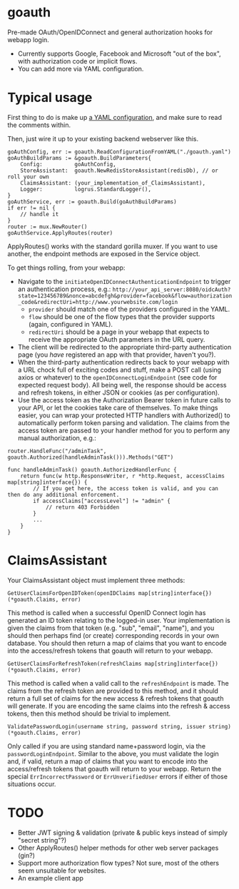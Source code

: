 # goauth

Pre-made OAuth/OpenIDConnect and general authorization hooks for webapp login.

- Currently supports Google, Facebook and Microsoft "out of the box", with authorization code or implicit flows.
- You can add more via YAML configuration.

# Typical usage

First thing to do is make up [a YAML configuration](goauth.template.yaml), and make sure to read the comments within.

Then, just wire it up to your existing backend webserver like this.

```
goAuthConfig, err := goauth.ReadConfigurationFromYAML("./goauth.yaml")
goAuthBuildParams := &goauth.BuildParameters{
	Config:          goAuthConfig,
	StoreAssistant:  goauth.NewRedisStoreAssistant(redisDb), // or roll your own
	ClaimsAssistant: (your_implementation_of_ClaimsAssistant),
	Logger:          logrus.StandardLogger(),
}
goAuthService, err := goauth.Build(goAuthBuildParams)
if err != nil {
	// handle it
}
router := mux.NewRouter()
goAuthService.ApplyRoutes(router)
```

ApplyRoutes() works with the standard gorilla muxer. If you want to use another, the endpoint methods are exposed in the Service object.

To get things rolling, from your webapp:

- Navigate to the `initiateOpenIDConnectAuthenticationEndpoint` to trigger an authentication process, e.g.:
  `http://your_api_server:8080/oidcAuth?state=123456789&nonce=abcdefgh&provider=facebook&flow=authorization_code&redirectUri=http://www.yourwebsite.com/login`
  - `provider` should match one of the providers configured in the YAML.
  - `flow` should be one of the flow types that the provider supports (again, configured in YAML).
  - `redirectUri` should be a page in your webapp that expects to receive the appropriate OAuth parameters in the URL query.
- The client will be redirected to the appropriate third-party authentication page (you _have_ registered an app with that provider, haven't you?).
- When the third-party authentication redirects back to your webapp with a URL chock full of exciting codes and stuff, make a POST call (using axios or whatever) to the `openIDConnectLoginEndpoint` (see code for expected request body). All being well, the response should be access and refresh tokens, in either JSON or cookies (as per configuration).
- Use the access token as the Authorization Bearer token in future calls to your API, or let the cookies take care of themselves. To make things easier, you can wrap your protected HTTP handlers with Authorized() to automatically perform token parsing and validation. The claims from the access token are passed to your handler method for you to perform any manual authorization, e.g.:

```
router.HandleFunc("/adminTask", goauth.Authorized(handleAdminTask())).Methods("GET")

func handleAdminTask() goauth.AuthorizedHandlerFunc {
	return func(w http.ResponseWriter, r *http.Request, accessClaims map[string]interface{}) {
		// If you get here, the access token is valid, and you can then do any additional enforcement.
		if accessClaims["accessLevel"] != "admin" {
			// return 403 Forbidden
		}
		...
	}
}
```

# ClaimsAssistant

Your ClaimsAssistant object must implement three methods:

```
GetUserClaimsForOpenIDToken(openIDClaims map[string]interface{}) (*goauth.Claims, error)
```

This method is called when a successful OpenID Connect login has generated an ID token relating to the logged-in user. Your implementation is given the claims from that token (e.g. "sub", "email", "name"), and you should then perhaps find (or create) corresponding records in your own database. You should then return a map of claims that you want to encode into the access/refresh tokens that goauth will return to your webapp.

```
GetUserClaimsForRefreshToken(refreshClaims map[string]interface{}) (*goauth.Claims, error)
```

This method is called when a valid call to the `refreshEndpoint` is made. The claims from the refresh token are provided to this method, and it should return a full set of claims for the new access & refresh tokens that goauth will generate. If you are encoding the same claims into the refresh & access tokens, then this method should be trivial to implement.

```
ValidatePasswordLogin(username string, password string, issuer string) (*goauth.Claims, error)
```

Only called if you are using standard name+password login, via the `passwordLoginEndpoint`. Similar to the above, you must validate the login and, if valid, return a map of claims that you want to encode into the access/refresh tokens that goauth will return to your webapp. Return the special `ErrIncorrectPassword` or `ErrUnverifiedUser` errors if either of those situations occur.

# TODO

- Better JWT signing & validation (private & public keys instead of simply "secret string"?)
- Other ApplyRoutes() helper methods for other web server packages (gin?)
- Support more authorization flow types? Not sure, most of the others seem unsuitable for websites.
- An example client app
